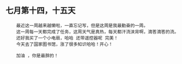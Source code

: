 ## 七月第十四，十五天

		最近这一周越来越懒啦，一直忘记写，但是这周是我最勤奋的一周。
		这一周每一天都完成了任务，这周天气是真热，每天都汗流浃背啊，滴答滴答的流。
		还好我买了一个小电扇，哈哈 还带遥控器呢 完美！
		今天去了国家图书馆，涨了很多知识哈哈！开心！

		加油 ，你是最胖的！